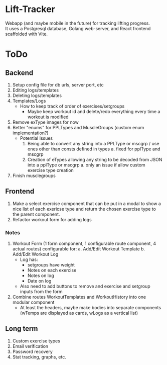 # Lift-Tracker
Webapp (and maybe mobile in the future) for tracking lifting progress.  
It uses a Postgresql database, Golang web-server, and React frontend scaffolded with Vite.  

# ToDo

## Backend
1. Setup config file for db urls, server port, etc
2. Editing logs/templates
3. Deleting logs/templates
4. Templates/Logs
    * How to keep track of order of exercises/setgroups
        * Maybe keep workout id and delete/redo everything every time a workout is modified
5. Remove exType images for now
6. Better "enums" for PPLTypes and MuscleGroups (custom enum implementation?)
    - Potential Issues
        1. Being able to convert any string into a PPLType or mscgrp / use ones other than consts defined in types
            a. fixed for pplType and mscgrp
        2. Creation of eTypes allowing any string to be decoded from JSON into a pplType or mscgrp
            a. only an issue if allow custom exercise type creation
7. Finish musclegroups

## Frontend
1. Make a select exercise component that can be put in a modal to show
a nice list of each exericse type and return the chosen exercise type
to the parent component.
2. Refactor workout form for adding logs

### Notes
1. Workout Form (1 form component, 1 configurable route component, 4 actual routes) configurable for:
    a. Add/Edit Workout Template
    b. Add/Edit Workout Log
    - Log has:
        - setgroups have weight
        - Notes on each exercise
        - Notes on log
        - Date on log
    - Also need to add buttons to remove and exercise and setgroup inputs from the form
2. Combine routes WorkoutTemplates and WorkoutHistory into one modular component
    - At least the headers, maybe make bodies into separate components (wTemps are displayed
    as cards, wLogs as a vertical list)

## Long term
1. Custom exercise types
2. Email verification
3. Password recovery
4. Stat tracking, graphs, etc.